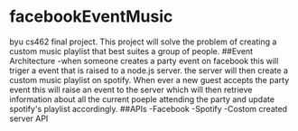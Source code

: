 # facebookEventMusic
byu cs462 final project.
This project will solve the problem of creating a custom music playlist that best suites a group of people.
  ##Event Architecture
  -when someone creates a party event on facebook this will triger a event that is raised to a node.js server. the server will then create a custom music playlist on spotify. When ever a new guest accepts the party event this will raise an event to the server which will then retrieve information about all the current poeple attending the party and update spotify's playlist accordingly.
  ##APIs
  -Facebook
  -Spotify
  -Costom created server API
  

